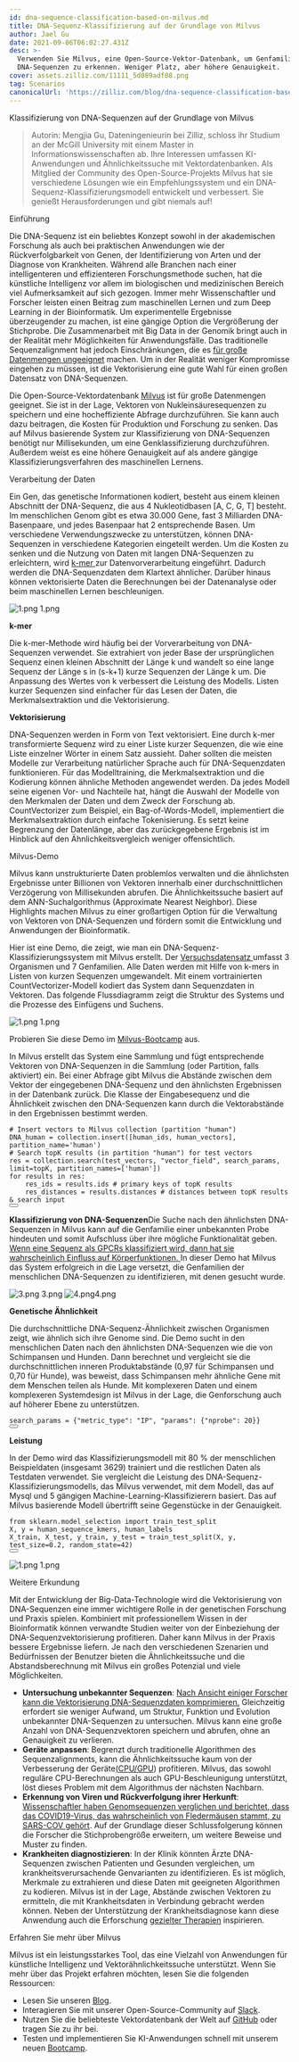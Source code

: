 ```yaml
---
id: dna-sequence-classification-based-on-milvus.md
title: DNA-Sequenz-Klassifizierung auf der Grundlage von Milvus
author: Jael Gu
date: 2021-09-06T06:02:27.431Z
desc: >-
  Verwenden Sie Milvus, eine Open-Source-Vektor-Datenbank, um Genfamilien von
  DNA-Sequenzen zu erkennen. Weniger Platz, aber höhere Genauigkeit.
cover: assets.zilliz.com/11111_5d089adf08.png
tag: Scenarios
canonicalUrl: 'https://zilliz.com/blog/dna-sequence-classification-based-on-milvus'
---
```

<custom-h1>Klassifizierung von DNA-Sequenzen auf der Grundlage von Milvus</custom-h1><blockquote>
<p>Autorin: Mengjia Gu, Dateningenieurin bei Zilliz, schloss ihr Studium an der McGill University mit einem Master in Informationswissenschaften ab. Ihre Interessen umfassen KI-Anwendungen und Ähnlichkeitssuche mit Vektordatenbanken. Als Mitglied der Community des Open-Source-Projekts Milvus hat sie verschiedene Lösungen wie ein Empfehlungssystem und ein DNA-Sequenz-Klassifizierungsmodell entwickelt und verbessert. Sie genießt Herausforderungen und gibt niemals auf!</p>
</blockquote>
<custom-h1>Einführung</custom-h1><p>Die DNA-Sequenz ist ein beliebtes Konzept sowohl in der akademischen Forschung als auch bei praktischen Anwendungen wie der Rückverfolgbarkeit von Genen, der Identifizierung von Arten und der Diagnose von Krankheiten. Während alle Branchen nach einer intelligenteren und effizienteren Forschungsmethode suchen, hat die künstliche Intelligenz vor allem im biologischen und medizinischen Bereich viel Aufmerksamkeit auf sich gezogen. Immer mehr Wissenschaftler und Forscher leisten einen Beitrag zum maschinellen Lernen und zum Deep Learning in der Bioinformatik. Um experimentelle Ergebnisse überzeugender zu machen, ist eine gängige Option die Vergrößerung der Stichprobe. Die Zusammenarbeit mit Big Data in der Genomik bringt auch in der Realität mehr Möglichkeiten für Anwendungsfälle. Das traditionelle Sequenzalignment hat jedoch Einschränkungen, die es <a href="https://www.frontiersin.org/articles/10.3389/fbioe.2020.01032/full#h5">für große Datenmengen ungeeignet</a> machen. Um in der Realität weniger Kompromisse eingehen zu müssen, ist die Vektorisierung eine gute Wahl für einen großen Datensatz von DNA-Sequenzen.</p>
<p>Die Open-Source-Vektordatenbank <a href="https://milvus.io/docs/v2.0.x/overview.md">Milvus</a> ist für große Datenmengen geeignet. Sie ist in der Lage, Vektoren von Nukleinsäuresequenzen zu speichern und eine hocheffiziente Abfrage durchzuführen. Sie kann auch dazu beitragen, die Kosten für Produktion und Forschung zu senken. Das auf Milvus basierende System zur Klassifizierung von DNA-Sequenzen benötigt nur Millisekunden, um eine Genklassifizierung durchzuführen. Außerdem weist es eine höhere Genauigkeit auf als andere gängige Klassifizierungsverfahren des maschinellen Lernens.</p>
<custom-h1>Verarbeitung der Daten</custom-h1><p>Ein Gen, das genetische Informationen kodiert, besteht aus einem kleinen Abschnitt der DNA-Sequenz, die aus 4 Nukleotidbasen [A, C, G, T] besteht. Im menschlichen Genom gibt es etwa 30.000 Gene, fast 3 Milliarden DNA-Basenpaare, und jedes Basenpaar hat 2 entsprechende Basen. Um verschiedene Verwendungszwecke zu unterstützen, können DNA-Sequenzen in verschiedene Kategorien eingeteilt werden. Um die Kosten zu senken und die Nutzung von Daten mit langen DNA-Sequenzen zu erleichtern, wird <a href="https://en.wikipedia.org/wiki/K-mer#:~:text=Usually%2C%20the%20term%20k%2Dmer,total%20possible%20k%2Dmers%2C%20where">k-mer </a>zur Datenvorverarbeitung eingeführt. Dadurch werden die DNA-Sequenzdaten dem Klartext ähnlicher. Darüber hinaus können vektorisierte Daten die Berechnungen bei der Datenanalyse oder beim maschinellen Lernen beschleunigen.</p>
<p>
  
   <span class="img-wrapper"> <img translate="no" src="https://assets.zilliz.com/1_a7469e9eac.png" alt="1.png" class="doc-image" id="1.png" />
   </span> <span class="img-wrapper"> <span>1.png</span> </span></p>
<p><strong>k-mer</strong></p>
<p>Die k-mer-Methode wird häufig bei der Vorverarbeitung von DNA-Sequenzen verwendet. Sie extrahiert von jeder Base der ursprünglichen Sequenz einen kleinen Abschnitt der Länge k und wandelt so eine lange Sequenz der Länge s in (s-k+1) kurze Sequenzen der Länge k um. Die Anpassung des Wertes von k verbessert die Leistung des Modells. Listen kurzer Sequenzen sind einfacher für das Lesen der Daten, die Merkmalsextraktion und die Vektorisierung.</p>
<p><strong>Vektorisierung</strong></p>
<p>DNA-Sequenzen werden in Form von Text vektorisiert. Eine durch k-mer transformierte Sequenz wird zu einer Liste kurzer Sequenzen, die wie eine Liste einzelner Wörter in einem Satz aussieht. Daher sollten die meisten Modelle zur Verarbeitung natürlicher Sprache auch für DNA-Sequenzdaten funktionieren. Für das Modelltraining, die Merkmalsextraktion und die Kodierung können ähnliche Methoden angewendet werden. Da jedes Modell seine eigenen Vor- und Nachteile hat, hängt die Auswahl der Modelle von den Merkmalen der Daten und dem Zweck der Forschung ab. CountVectorizer zum Beispiel, ein Bag-of-Words-Modell, implementiert die Merkmalsextraktion durch einfache Tokenisierung. Es setzt keine Begrenzung der Datenlänge, aber das zurückgegebene Ergebnis ist im Hinblick auf den Ähnlichkeitsvergleich weniger offensichtlich.</p>
<custom-h1>Milvus-Demo</custom-h1><p>Milvus kann unstrukturierte Daten problemlos verwalten und die ähnlichsten Ergebnisse unter Billionen von Vektoren innerhalb einer durchschnittlichen Verzögerung von Millisekunden abrufen. Die Ähnlichkeitssuche basiert auf dem ANN-Suchalgorithmus (Approximate Nearest Neighbor). Diese Highlights machen Milvus zu einer großartigen Option für die Verwaltung von Vektoren von DNA-Sequenzen und fördern somit die Entwicklung und Anwendungen der Bioinformatik.</p>
<p>Hier ist eine Demo, die zeigt, wie man ein DNA-Sequenz-Klassifizierungssystem mit Milvus erstellt. Der <a href="https://www.kaggle.com/nageshsingh/dna-sequence-dataset">Versuchsdatensatz </a>umfasst 3 Organismen und 7 Genfamilien. Alle Daten werden mit Hilfe von k-mers in Listen von kurzen Sequenzen umgewandelt. Mit einem vortrainierten CountVectorizer-Modell kodiert das System dann Sequenzdaten in Vektoren. Das folgende Flussdiagramm zeigt die Struktur des Systems und die Prozesse des Einfügens und Suchens.</p>
<p>
  
   <span class="img-wrapper"> <img translate="no" src="https://assets.zilliz.com/1_ebd89660f6.png" alt="1.png" class="doc-image" id="1.png" />
   </span> <span class="img-wrapper"> <span>1.png</span> </span></p>
<p>Probieren Sie diese Demo im <a href="https://github.com/milvus-io/bootcamp/tree/master/solutions/dna_sequence_classification">Milvus-Bootcamp</a> aus.</p>
<p>In Milvus erstellt das System eine Sammlung und fügt entsprechende Vektoren von DNA-Sequenzen in die Sammlung (oder Partition, falls aktiviert) ein. Bei einer Abfrage gibt Milvus die Abstände zwischen dem Vektor der eingegebenen DNA-Sequenz und den ähnlichsten Ergebnissen in der Datenbank zurück. Die Klasse der Eingabesequenz und die Ähnlichkeit zwischen den DNA-Sequenzen kann durch die Vektorabstände in den Ergebnissen bestimmt werden.</p>
<pre><code translate="no"><span class="hljs-comment"># Insert vectors to Milvus collection (partition &quot;human&quot;)</span>
DNA_human = collection.insert([human_ids, human_vectors], partition_name=<span class="hljs-string">&#x27;human&#x27;</span>)
<span class="hljs-comment"># Search topK results (in partition &quot;human&quot;) for test vectors</span>
res = collection.search(test_vectors, <span class="hljs-string">&quot;vector_field&quot;</span>, search_params, limit=topK, partition_names=[<span class="hljs-string">&#x27;human&#x27;</span>])
<span class="hljs-keyword">for</span> results <span class="hljs-keyword">in</span> res:
    res_ids = results.ids <span class="hljs-comment"># primary keys of topK results</span>
    res_distances = results.distances <span class="hljs-comment"># distances between topK results &amp; search input</span>
<button class="copy-code-btn"></button></code></pre>
<p><strong>Klassifizierung von DNA-Sequenzen</strong>Die Suche nach den ähnlichsten DNA-Sequenzen in Milvus kann auf die Genfamilie einer unbekannten Probe hindeuten und somit Aufschluss über ihre mögliche Funktionalität geben.<a href="https://www.nature.com/scitable/topicpage/gpcr-14047471/"> Wenn eine Sequenz als GPCRs klassifiziert wird, dann hat sie wahrscheinlich Einfluss auf Körperfunktionen. </a>In dieser Demo hat Milvus das System erfolgreich in die Lage versetzt, die Genfamilien der menschlichen DNA-Sequenzen zu identifizieren, mit denen gesucht wurde.</p>
<p>
  
   <span class="img-wrapper"> <img translate="no" src="https://assets.zilliz.com/3_1616da5bb0.png" alt="3.png" class="doc-image" id="3.png" />
   </span> <span class="img-wrapper"> <span>3.png</span> </span> <span class="img-wrapper"> <img translate="no" src="https://assets.zilliz.com/4_d719b22fc7.png" alt="4.png" class="doc-image" id="4.png" /><span>4.png</span> </span></p>
<p><strong>Genetische Ähnlichkeit</strong></p>
<p>Die durchschnittliche DNA-Sequenz-Ähnlichkeit zwischen Organismen zeigt, wie ähnlich sich ihre Genome sind. Die Demo sucht in den menschlichen Daten nach den ähnlichsten DNA-Sequenzen wie die von Schimpansen und Hunden. Dann berechnet und vergleicht sie die durchschnittlichen inneren Produktabstände (0,97 für Schimpansen und 0,70 für Hunde), was beweist, dass Schimpansen mehr ähnliche Gene mit dem Menschen teilen als Hunde. Mit komplexeren Daten und einem komplexeren Systemdesign ist Milvus in der Lage, die Genforschung auch auf höherer Ebene zu unterstützen.</p>
<pre><code translate="no">search_params = {<span class="hljs-string">&quot;metric_type&quot;</span>: <span class="hljs-string">&quot;IP&quot;</span>, <span class="hljs-string">&quot;params&quot;</span>: {<span class="hljs-string">&quot;nprobe&quot;</span>: <span class="hljs-number">20</span>}}
<button class="copy-code-btn"></button></code></pre>
<p><strong>Leistung</strong></p>
<p>In der Demo wird das Klassifizierungsmodell mit 80 % der menschlichen Beispieldaten (insgesamt 3629) trainiert und die restlichen Daten als Testdaten verwendet. Sie vergleicht die Leistung des DNA-Sequenz-Klassifizierungsmodells, das Milvus verwendet, mit dem Modell, das auf Mysql und 5 gängigen Machine-Learning-Klassifizierern basiert. Das auf Milvus basierende Modell übertrifft seine Gegenstücke in der Genauigkeit.</p>
<pre><code translate="no"><span class="hljs-keyword">from</span> sklearn.<span class="hljs-property">model_selection</span> <span class="hljs-keyword">import</span> train_test_split
X, y = human_sequence_kmers, human_labels
X_train, X_test, y_train, y_test = <span class="hljs-title function_">train_test_split</span>(X, y, test_size=<span class="hljs-number">0.2</span>, random_state=<span class="hljs-number">42</span>)
<button class="copy-code-btn"></button></code></pre>
<p>
  
   <span class="img-wrapper"> <img translate="no" src="https://assets.zilliz.com/1_6541a7dec6.png" alt="1.png" class="doc-image" id="1.png" />
   </span> <span class="img-wrapper"> <span>1.png</span> </span></p>
<custom-h1>Weitere Erkundung</custom-h1><p>Mit der Entwicklung der Big-Data-Technologie wird die Vektorisierung von DNA-Sequenzen eine immer wichtigere Rolle in der genetischen Forschung und Praxis spielen. Kombiniert mit professionellem Wissen in der Bioinformatik können verwandte Studien weiter von der Einbeziehung der DNA-Sequenzvektorisierung profitieren. Daher kann Milvus in der Praxis bessere Ergebnisse liefern. Je nach den verschiedenen Szenarien und Bedürfnissen der Benutzer bieten die Ähnlichkeitssuche und die Abstandsberechnung mit Milvus ein großes Potenzial und viele Möglichkeiten.</p>
<ul>
<li><strong>Untersuchung unbekannter Sequenzen</strong>: <a href="https://iopscience.iop.org/article/10.1088/1742-6596/1453/1/012071/pdf">Nach Ansicht einiger Forscher kann die Vektorisierung DNA-Sequenzdaten komprimieren.</a> Gleichzeitig erfordert sie weniger Aufwand, um Struktur, Funktion und Evolution unbekannter DNA-Sequenzen zu untersuchen. Milvus kann eine große Anzahl von DNA-Sequenzvektoren speichern und abrufen, ohne an Genauigkeit zu verlieren.</li>
<li><strong>Geräte anpassen</strong>: Begrenzt durch traditionelle Algorithmen des Sequenzalignments, kann die Ähnlichkeitssuche kaum von der Verbesserung der Geräte<a href="https://www.ncbi.nlm.nih.gov/pmc/articles/PMC7884812/">(</a><a href="https://mjeer.journals.ekb.eg/article_146090.html">CPU/GPU</a>) profitieren. Milvus, das sowohl reguläre CPU-Berechnungen als auch GPU-Beschleunigung unterstützt, löst dieses Problem mit dem Algorithmus der nächsten Nachbarn.</li>
<li><strong>Erkennung von Viren und Rückverfolgung ihrer Herkunft</strong>: <a href="https://www.nature.com/articles/s41586-020-2012-7?fbclid=IwAR2hxnXb9nLWgA8xexEoNrCNH8WHqvHhhbN38aSm48AaH6fTzGMB1BLljf4">Wissenschaftler haben Genomsequenzen verglichen und berichtet, dass das COVID19-Virus, das wahrscheinlich von Fledermäusen stammt, zu SARS-COV gehört</a>. Auf der Grundlage dieser Schlussfolgerung können die Forscher die Stichprobengröße erweitern, um weitere Beweise und Muster zu finden.</li>
<li><strong>Krankheiten diagnostizieren</strong>: In der Klinik könnten Ärzte DNA-Sequenzen zwischen Patienten und Gesunden vergleichen, um krankheitsverursachende Genvarianten zu identifizieren. Es ist möglich, Merkmale zu extrahieren und diese Daten mit geeigneten Algorithmen zu kodieren. Milvus ist in der Lage, Abstände zwischen Vektoren zu ermitteln, die mit Krankheitsdaten in Verbindung gebracht werden können. Neben der Unterstützung der Krankheitsdiagnose kann diese Anwendung auch die Erforschung <a href="https://www.frontiersin.org/articles/10.3389/fgene.2021.680117/full">gezielter Therapien</a> inspirieren.</li>
</ul>
<custom-h1>Erfahren Sie mehr über Milvus</custom-h1><p>Milvus ist ein leistungsstarkes Tool, das eine Vielzahl von Anwendungen für künstliche Intelligenz und Vektorähnlichkeitssuche unterstützt. Wenn Sie mehr über das Projekt erfahren möchten, lesen Sie die folgenden Ressourcen:</p>
<ul>
<li>Lesen Sie unseren <a href="https://milvus.io/blog">Blog</a>.</li>
<li>Interagieren Sie mit unserer Open-Source-Community auf <a href="https://milvusio.slack.com/join/shared_invite/zt-e0u4qu3k-bI2GDNys3ZqX1YCJ9OM~GQ#/shared-invite/email">Slack</a>.</li>
<li>Nutzen Sie die beliebteste Vektordatenbank der Welt auf <a href="https://github.com/milvus-io/milvus/">GitHub</a> oder tragen Sie zu ihr bei.</li>
<li>Testen und implementieren Sie KI-Anwendungen schnell mit unserem neuen <a href="https://github.com/milvus-io/bootcamp">Bootcamp</a>.</li>
</ul>
